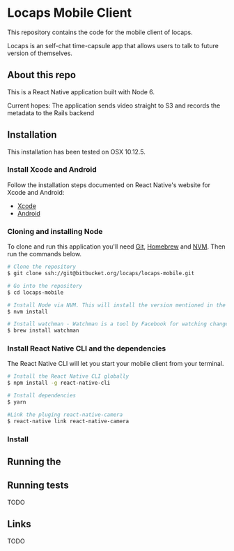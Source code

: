 # Locaps Mobile Client

This repository contains the code for the mobile client of locaps.

Locaps is an self-chat time-capsule app that allows users to talk to future version of themselves.

## About this repo

This is a React Native application built with Node 6. 

Current hopes:
The application sends video straight to S3 and records the metadata to the Rails backend

## Installation

This installation has been tested on OSX 10.12.5.

### Install Xcode and Android 

Follow the installation steps documented on React Native's website for Xcode and Android:
  * [Xcode](https://facebook.github.io/react-native/docs/getting-started.html#xcode)
  * [Android](https://facebook.github.io/react-native/docs/getting-started.html#android-development-environment)

### Cloning and installing Node
To clone and run this application you'll need [Git](https://git-scm.com/), [Homebrew](https://brew.sh/) and [NVM](https://github.com/creationix/nvm). Then run the commands below.

```bash
# Clone the repository
$ git clone ssh://git@bitbucket.org/locaps/locaps-mobile.git

# Go into the repository
$ cd locaps-mobile

# Install Node via NVM. This will install the version mentioned in the .nvmrc file.
$ nvm install

# Install watchman - Watchman is a tool by Facebook for watching changes in the filesystem. It is highly recommended you install it for better performance.
$ brew install watchman
```

### Install React Native CLI and the dependencies

The React Native CLI will let you start your mobile client from your terminal.

```bash
# Install the React Native CLI globally
$ npm install -g react-native-cli

# Install dependencies
$ yarn

#Link the pluging react-native-camera
$ react-native link react-native-camera
```

### Install 

## Running the 



## Running tests

TODO

## Links

TODO